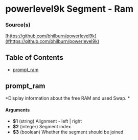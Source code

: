 # powerlevel9k Segment - Ram


### Source(s)

[https://github.com/bhilburn/powerlevel9k](#https://github.com/bhilburn/powerlevel9k)


## Table of Contents

- [prompt_ram](#prompt_ram)

## prompt_ram
*Display information about the free RAM and used Swap. *

#### Arguments

- **$1** (string) Alignment - left | right
- **$2** (integer) Segment index
- **$3** (boolean) Whether the segment should be joined


